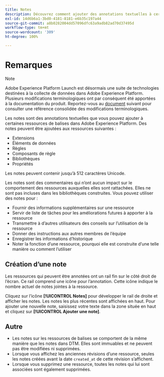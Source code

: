 ```yaml
---
title: Notes
description: Découvrez comment ajouter des annotations textuelles à certaines ressources de balises dans Adobe Experience Platform.
exl-id: 14d6b6a1-3bd0-4181-8181-e6b35c197a44
source-git-commit: a8b0282004dd57096dfc63a9adb82ad70d37495d
workflow-type: tm+mt
source-wordcount: '309'
ht-degree: 100%

---
```


# Remarques

>[!NOTE]
>
>Adobe Experience Platform Launch est désormais une suite de technologies destinées à la collecte de données dans Adobe Experience Platform. Plusieurs modifications terminologiques ont par conséquent été apportées à la documentation du produit. Reportez-vous au [document](../../term-updates.md) suivant pour consulter une référence consolidée des modifications terminologiques.

Les notes sont des annotations textuelles que vous pouvez ajouter à certaines ressources de balises dans Adobe Experience Platform. Des notes peuvent être ajoutées aux ressources suivantes :

* Extensions
* Éléments de données
* Règles
* Composants de règle
* Bibliothèques
* Propriétés

Les notes peuvent contenir jusqu’à 512 caractères Unicode.

Les notes sont des commentaires qui n’ont aucun impact sur le comportement des ressources auxquelles elles sont rattachées. Elles ne sont pas incluses dans les bibliothèques construites. Vous pouvez utiliser des notes pour :

* Fournir des informations supplémentaires sur une ressource
* Servir de liste de tâches pour les améliorations futures à apporter à la ressource
* Transmettre à d’autres utilisateurs des conseils sur l’utilisation de la ressource
* Donner des instructions aux autres membres de l’équipe
* Enregistrer les informations d’historique
* Noter la fonction d’une ressource, pourquoi elle est construite d’une telle manière ou comment l’utiliser

## Création d’une note

Les ressources qui peuvent être annotées ont un rail fin sur le côté droit de l’écran. Ce rail comprend une icône pour l’annotation. Cette icône indique le nombre actuel de notes jointes à la ressource.

Cliquez sur l’icône **[!UICONTROL Notes]** pour développer le rail de droite et afficher les notes. Les notes les plus récentes sont affichées en haut.  Pour ajouter une nouvelle note, saisissez votre texte dans la zone située en haut et cliquez sur **[!UICONTROL Ajouter une note]**.

## Autre

* Les notes sur les ressources de balises se comportent de la même manière que les notes dans DTM. Elles sont immuables et ne peuvent pas être modifiées ni supprimées.
* Lorsque vous affichez les anciennes révisions d’une ressource, seules les notes créées avant la date `created_at` de cette révision s’affichent.
* Lorsque vous supprimez une ressource, toutes les notes qui lui sont associées sont également supprimées.
